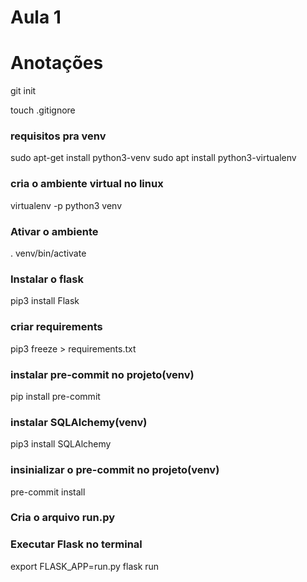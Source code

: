 # Aula 1

# Anotações 

git init

touch .gitignore

### requisitos pra venv
sudo apt-get install python3-venv
sudo apt install python3-virtualenv

### cria o ambiente virtual no linux
virtualenv -p python3 venv

### Ativar o ambiente
. venv/bin/activate

### Instalar o flask
pip3 install Flask

### criar requirements
pip3 freeze > requirements.txt

### instalar pre-commit no projeto(venv)
pip install pre-commit

### instalar SQLAlchemy(venv)
pip3 install SQLAlchemy

### insinializar o pre-commit no projeto(venv)
pre-commit install

### Cria o arquivo run.py

### Executar Flask no terminal
export FLASK_APP=run.py
flask run

